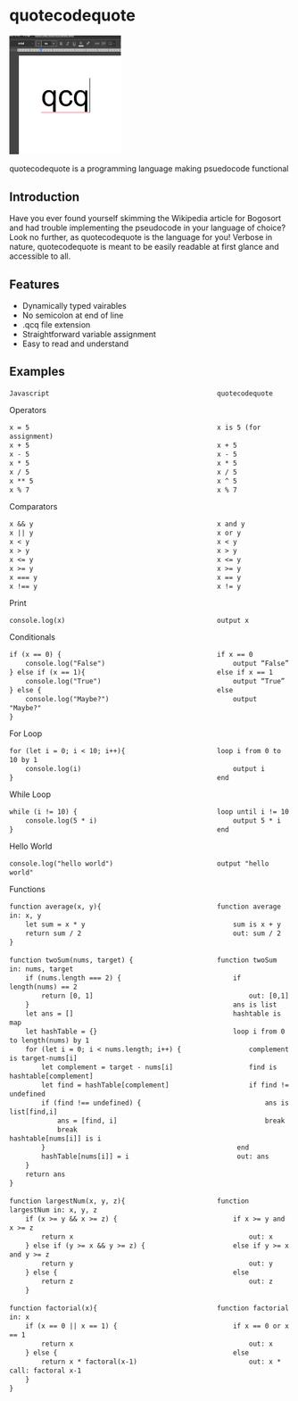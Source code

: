 # quotecodequote

<img src="https://github.com/kmarinsh/quotecodequote/blob/main/qcqlogo.jpg?raw=true" alt="drawing" width="200"/>

quotecodequote is a programming language making psuedocode functional

## Introduction

Have you ever found yourself skimming the Wikipedia article for Bogosort and had trouble implementing the pseudocode in your language of choice? Look no further, as quotecodequote is the language for you! Verbose in nature, quotecodequote is meant to be easily readable at first glance and accessible to all.

## Features

- Dynamically typed vairables
- No semicolon at end of line
- .qcq file extension
- Straightforward variable assignment
- Easy to read and understand

## Examples

```
Javascript                                          quotecodequote
```

Operators

```
x = 5                                               x is 5 (for assignment)
x + 5                                               x + 5
x - 5                                               x - 5
x * 5                                               x * 5
x / 5                                               x / 5
x ** 5                                              x ^ 5
x % 7                                               x % 7
```

Comparators

```
x && y                                              x and y
x || y                                              x or y
x < y                                               x < y
x > y                                               x > y
x <= y                                              x <= y
x >= y                                              x >= y
x === y                                             x == y
x !== y                                             x != y
```

Print

```
console.log(x)                                      output x
```

Conditionals

```
if (x == 0) {                                       if x == 0
    console.log("False")                                output “False”
} else if (x == 1){                                 else if x == 1
    console.log("True")                                 output “True”
} else {                                            else
    console.log("Maybe?")                               output "Maybe?"
}
```

For Loop

```
for (let i = 0; i < 10; i++){                       loop i from 0 to 10 by 1
    console.log(i)                                      output i
}                                                   end
```

While Loop

```
while (i != 10) {                                   loop until i != 10
    console.log(5 * i)                                  output 5 * i
}                                                   end
```

Hello World

```
console.log("hello world")                          output "hello world"
```

Functions

```
function average(x, y){                             function average in: x, y
    let sum = x * y                                     sum is x + y
    return sum / 2                                      out: sum / 2
}

function twoSum(nums, target) {                     function twoSum in: nums, target
    if (nums.length === 2) {                            if length(nums) == 2
        return [0, 1]                                       out: [0,1]
    }                                                   ans is list
    let ans = []                                        hashtable is map
    let hashTable = {}                                  loop i from 0 to length(nums) by 1
    for (let i = 0; i < nums.length; i++) {                 complement is target-nums[i]
        let complement = target - nums[i]                   find is hashtable[complement]
        let find = hashTable[complement]                    if find != undefined
        if (find !== undefined) {                               ans is list[find,i]
            ans = [find, i]                                     break
            break                                           hashtable[nums[i]] is i
        }                                                end
        hashTable[nums[i]] = i                           out: ans
    }
    return ans
}

function largestNum(x, y, z){                       function largestNum in: x, y, z
    if (x >= y && x >= z) {                             if x >= y and x >= z
        return x                                            out: x
    } else if (y >= x && y >= z) {                      else if y >= x and y >= z
        return y                                            out: y
    } else {                                            else
        return z                                            out: z
    }

function factorial(x){                              function factorial in: x
    if (x == 0 || x == 1) {                             if x == 0 or x == 1
        return x                                            out: x
    } else {                                            else
        return x * factoral(x-1)                            out: x * call: factoral x-1
    }
}
```
